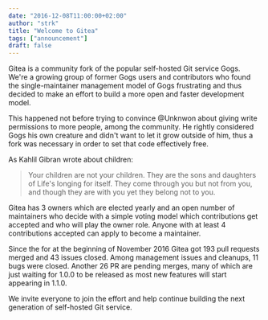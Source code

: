 ```yaml
---
date: "2016-12-08T11:00:00+02:00"
author: "strk"
title: "Welcome to Gitea"
tags: ["announcement"]
draft: false
---
```


Gitea is a community fork of the popular self-hosted Git service Gogs. We're a growing group of former Gogs users and contributors who found the single-maintainer management model of Gogs frustrating and thus decided to make an effort to build a more open and faster development model.

<!--more-->

This happened not before trying to convince @Unknwon about giving write permissions to more people, among the community. He rightly considered Gogs his own creature and didn't want to let it grow outside of him, thus a fork was necessary in order to set that code effectively free.

As Kahlil Gibran wrote about children:

> Your children are not your children. They are the sons and daughters of Life's longing for itself. They come through you but not from you, and though they are with you yet they belong not to you.

Gitea has 3 owners which are elected yearly and an open number of maintainers who decide with a simple voting model which contributions get accepted and who will play the owner role. Anyone with at least 4 contributions accepted can apply to become a maintainer.

Since the for at the beginning of November 2016 Gitea got 193 pull requests merged and 43 issues closed. Among management issues and cleanups, 11 bugs were closed. Another 26 PR are pending merges, many of which are just waiting for 1.0.0 to be released as most new features will start appearing in 1.1.0.

We invite everyone to join the effort and help continue building the next generation of self-hosted Git service.

